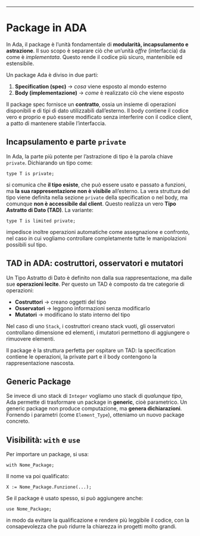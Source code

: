 ___
# **Package in ADA**
In Ada, il package è l’unità fondamentale di **modularità, incapsulamento e astrazione**. Il suo scopo è separare ciò che un’unità _offre_ (interfaccia) da come è _implementata_. Questo rende il codice più sicuro, mantenibile ed estensibile.

Un package Ada è diviso in due parti:
1. **Specification (spec)** → _cosa_ viene esposto al mondo esterno
2. **Body (implementazione)** → _come_ è realizzato ciò che viene esposto

Il package spec fornisce un **contratto**, ossia un insieme di operazioni disponibili e di tipi di dato utilizzabili dall’esterno. Il body contiene il codice vero e proprio e può essere modificato senza interferire con il codice client, a patto di mantenere stabile l’interfaccia.

## **Incapsulamento e parte `private`**
In Ada, la parte più potente per l’astrazione di tipo è la parola chiave `private`. Dichiarando un tipo come:

```
type T is private;
```

si comunica che **il tipo esiste**, che può essere usato e passato a funzioni, ma **la sua rappresentazione non è visibile** all’esterno. La vera struttura del tipo viene definita nella sezione `private` della specification o nel body, ma comunque **non è accessibile dal client**. Questo realizza un vero **Tipo Astratto di Dato (TAD)**.
La variante:

```
type T is limited private;
```

impedisce inoltre operazioni automatiche come assegnazione e confronto, nel caso in cui vogliamo controllare completamente tutte le manipolazioni possibili sul tipo.

## **TAD in ADA: costruttori, osservatori e mutatori**
Un Tipo Astratto di Dato è definito non dalla sua rappresentazione, ma dalle sue **operazioni lecite**. 
Per questo un TAD è composto da tre categorie di operazioni:
- **Costruttori** → creano oggetti del tipo
- **Osservatori** → leggono informazioni senza modificarlo
- **Mutatori** → modificano lo stato interno del tipo

Nel caso di uno `Stack`, i costruttori creano stack vuoti, gli osservatori controllano dimensione ed elementi, i mutatori permettono di aggiungere o rimuovere elementi.

Il package è la struttura perfetta per ospitare un TAD: la specification contiene le operazioni, la private part e il body contengono la rappresentazione nascosta.

## **Generic Package**
Se invece di uno stack di `Integer` vogliamo uno stack di _qualunque tipo_, Ada permette di trasformare un package in **generic**, cioè parametrico. Un generic package non produce computazione, ma **genera dichiarazioni**. Fornendo i parametri (come `Element_Type`), otteniamo un nuovo package concreto.

## **Visibilità: `with` e `use`**
Per importare un package, si usa:

```
with Nome_Package;
```

Il nome va poi qualificato:

```
X := Nome_Package.Funzione(...);
```

Se il package è usato spesso, si può aggiungere anche:

```
use Nome_Package;
```

in modo da evitare la qualificazione e rendere più leggibile il codice, con la consapevolezza che può ridurre la chiarezza in progetti molto grandi.